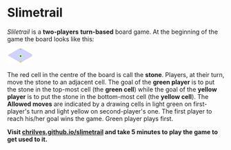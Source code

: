 # Slimetrail

*Sliletrail* is a **two-players** **turn-based** board game. At the beginning of the game the board looks like this:

![Initial board](./images/board0.svg "Initial board")

The red cell in the centre of the board is call the **stone**. Players, at their turn, move the stone to an adjacent cell. The goal of the **green player** is to put the stone in the top-most cell (the **green cell**) while the goal of the **yellow player** is to put the stone in the bottom-most cell (the **yellow cell**). The **Allowed moves** are indicated by a drawing cells in light green on first-player's turn and light yellow on second-player's one. The first player to reach his/her goal wins the game. Green player plays first.

**Visit [chrilves.github.io/slimetrail](https://chrilves.github.io/slimetrail) and take 5 minutes to play the game to get used to it.**